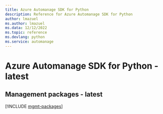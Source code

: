 ```yaml
---
title: Azure Automanage SDK for Python
description: Reference for Azure Automanage SDK for Python
author: lmazuel
ms.author: lmazuel
ms.data: 12/12/2022
ms.topic: reference
ms.devlang: python
ms.service: automanage
---
```

# Azure Automanage SDK for Python - latest

## Management packages - latest
[!INCLUDE [mgmt-packages](automanage-mgmt-index.md)]
